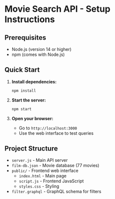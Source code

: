 # Movie Search API - Setup Instructions

## Prerequisites

- Node.js (version 14 or higher)
- npm (comes with Node.js)

## Quick Start

1. **Install dependencies:**
   ```bash
   npm install
   ```

2. **Start the server:**
   ```bash
   npm start
   ```

3. **Open your browser:**
   - Go to `http://localhost:3000`
   - Use the web interface to test queries

## Project Structure

- `server.js` - Main API server
- `film-db.json` - Movie database (77 movies)
- `public/` - Frontend web interface
  - `index.html` - Main page
  - `script.js` - Frontend JavaScript
  - `styles.css` - Styling
- `filter.graphql` - GraphQL schema for filters
